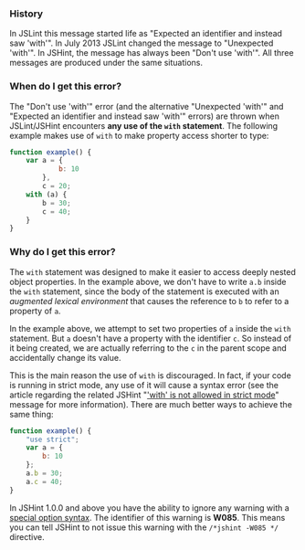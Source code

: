 <!---
{
    "titles": [
        "Expected an identifier and instead saw 'with'",
        "Unexpected 'with'",
        "Don't use 'with'",
        "W085"
    ],
    "tools": [
        "jslint",
        "jshint"
    ],
    "tags": [
        "with-statement"
    ],
    "contributors": [
        "jallardice"
    ],
    "slugs": [
        "expected-an-identifier-and-instead-saw-with",
        "unexpected-with",
        "dont-use-with",
        "w085"
    ]
}
-->

### History

In JSLint this message started life as "Expected an identifier and instead saw 'with'". In July 2013 JSLint changed the
message to "Unexpected 'with'". In JSHint, the message has always been "Don't use 'with'". All three messages are
produced under the same situations.

### When do I get this error?

The "Don't use 'with'" error (and the alternative "Unexpected 'with'" and "Expected an identifier and instead saw
'with'" errors) are thrown when JSLint/JSHint encounters **any use of the `with` statement**. The following example
makes use of `with` to make property access shorter to type:

```javascript
function example() {
    var a = {
            b: 10
        },
        c = 20;
    with (a) {
        b = 30;
        c = 40;
    }
}
```

### Why do I get this error?

The `with` statement was designed to make it easier to access deeply nested object properties. In the example above, we
don't have to write `a.b` inside the `with` statement, since the body of the statement is executed with an *augmented
lexical environment* that causes the reference to `b` to refer to a property of `a`.

In the example above, we attempt to set two properties of `a` inside the `with` statement. But `a` doesn't have a
property with the identifier `c`. So instead of it being created, we are actually referring to the `c` in the parent
scope and accidentally change its value.

This is the main reason the use of `with` is discouraged. In fact, if your code is running in strict mode, any use of it
will cause a syntax error (see the article regarding the related JSHint
"['with' is not allowed in strict mode](http://jslinterrors.com/with-is-not-allowed-in-strict-mode)" message for more
information). There are much better ways to achieve the same thing:

```javascript
function example() {
    "use strict";
    var a = {
        b: 10
    };
    a.b = 30;
    a.c = 40;
}
```

In JSHint 1.0.0 and above you have the ability to ignore any warning with a
[special option syntax](http://jshint.com/docs/#options). The identifier of this warning is **W085**. This means you
can tell JSHint to not issue this warning with the `/*jshint -W085 */` directive.
